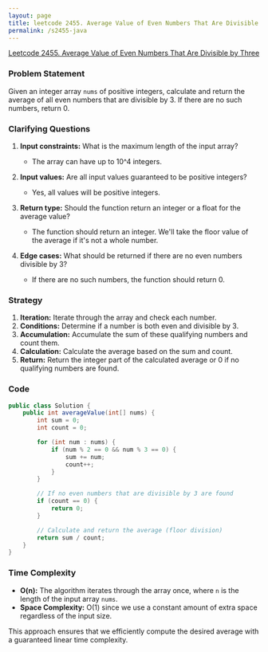 ```yaml
---
layout: page
title: leetcode 2455. Average Value of Even Numbers That Are Divisible by Three
permalink: /s2455-java
---
```

[Leetcode 2455. Average Value of Even Numbers That Are Divisible by Three](https://algoadvance.github.io/algoadvance/l2455)
### Problem Statement
Given an integer array `nums` of positive integers, calculate and return the average of all even numbers that are divisible by 3. If there are no such numbers, return 0.

### Clarifying Questions
1. **Input constraints:** What is the maximum length of the input array?
   - The array can have up to 10^4 integers.
   
2. **Input values:** Are all input values guaranteed to be positive integers?
   - Yes, all values will be positive integers.
   
3. **Return type:** Should the function return an integer or a float for the average value?
   - The function should return an integer. We'll take the floor value of the average if it's not a whole number.

4. **Edge cases:** What should be returned if there are no even numbers divisible by 3?
   - If there are no such numbers, the function should return 0.

### Strategy
1. **Iteration:** Iterate through the array and check each number.
2. **Conditions:** Determine if a number is both even and divisible by 3.
3. **Accumulation:** Accumulate the sum of these qualifying numbers and count them.
4. **Calculation:** Calculate the average based on the sum and count.
5. **Return:** Return the integer part of the calculated average or 0 if no qualifying numbers are found.

### Code
```java
public class Solution {
    public int averageValue(int[] nums) {
        int sum = 0;
        int count = 0;

        for (int num : nums) {
            if (num % 2 == 0 && num % 3 == 0) {
                sum += num;
                count++;
            }
        }

        // If no even numbers that are divisible by 3 are found
        if (count == 0) {
            return 0;
        }

        // Calculate and return the average (floor division)
        return sum / count;
    }
}
```

### Time Complexity
- **O(n):** The algorithm iterates through the array once, where `n` is the length of the input array `nums`.
- **Space Complexity:** O(1) since we use a constant amount of extra space regardless of the input size.

This approach ensures that we efficiently compute the desired average with a guaranteed linear time complexity.